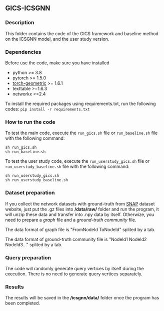 ## GICS-ICSGNN

### Description

This folder contains the code of the GICS framework and baseline method on the ICSGNN model, and the user study version.

### Dependencies
Before use the code, make sure you have installed
- python >= 3.8
- pytorch >= 1.5.0
- [torch-geometric](https://pytorch-geometric.readthedocs.io/en/latest/notes/installation.html) >= 1.6.1 
- texttable >=1.6.3
- networkx >=2.4

To install the required packages using requirements.txt, run the following codes:
``
pip install -r requirements.txt
``

### How to run the code
To test the main code, execute the `run_gics.sh` file or `run_baseline.sh` file with the following command:

```
sh run_gics.sh
sh run_baseline.sh
```

To test the user study code, execute the `run_userstudy_gics.sh` file or `run_userstudy_baseline.sh` file with the following command:

```
sh run_userstudy_gics.sh
sh run_userstudy_baseline.sh
```

### Dataset preparation
If you collect the network datasets with ground-truth from [SNAP](https://snap.stanford.edu/data/index.html#communities) dataset website, just put the .gz files into **/data/raw/** folder and run the program, it will unzip these data and transfer into .npy data by itself. Otherwize, you need to prepare a *graph* file and a *ground-truth community* file. 

The data format of graph file is "FromNodeId	ToNodeId" splited by a tab. 

The data format of ground-truth community file is "NodeId1	NodeId2	NodeId3..." splited by a tab. 

### Query preparation
The code will randomly  generate query vertices by itself during the execution. There is no need to generate query vertices separately. 

### Results
The results will be saved in the **/icsgnn/data/** folder once the program has been completed.